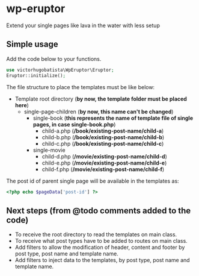 # wp-eruptor
Extend your single pages like lava in the water with less setup

## Simple usage
Add the code below to your functions.
```php
use victorhugobatista\WpEruptor\Eruptor;
Eruptor::initialize();
```

The file structure to place the templates must be like below:
 * Template root directory (**by now, the template folder must be placed here**)
   * single-page-children (**by now, this name can't be changed**)
     * single-book (**this represents the name of template file of single pages, in case single-book.php**)
       * child-a.php (**/book/existing-post-name/child-a**)
       * child-b.php (**/book/existing-post-name/child-b**)
       * child-c.php (**/book/existing-post-name/child-c**)
     * single-movie
       * child-d.php (**/movie/existing-post-name/child-d**)
       * child-e.php (**/movie/existing-post-name/child-e**)
       * child-f.php (**/movie/existing-post-name/child-f**)

The post id of parent single page will be available in the templates as:
```php
<?php echo $pageData['post-id'] ?>
```

## Next steps (from @todo comments added to the code)
 * To receive the root directory to read the templates on main class.
 * To receive what post types have to be added to routes on main class.
 * Add filters to allow the modification of header, content and footer by post type, post name and template name.
 * Add filters to inject data to the templates, by post type, post name and template name.
